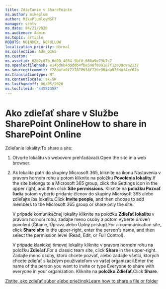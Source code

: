 ```yaml
---
title: Zdieľanie v SharePointe
ms.author: mikeplum
author: MikePlumleyMSFT
manager: scotv
ms.date: 04/21/2020
ms.audience: Admin
ms.topic: article
ROBOTS: NOINDEX, NOFOLLOW
localization_priority: Normal
ms.collection: Adm_O365
ms.custom: ''
ms.assetid: 62b2c87b-6d09-4654-9bf0-868a5e73b7c7
ms.openlocfilehash: e14bd6b4ddd0b4fbe5a6f0991e7f12009c9a2137
ms.sourcegitcommit: f28dafa0f727870038f72bc904da926daf4ec07b
ms.translationtype: MT
ms.contentlocale: sk-SK
ms.lasthandoff: 06/05/2020
ms.locfileid: "44582358"
---
```

# <a name="how-to-share-in-sharepoint-online"></a><span data-ttu-id="664f3-102">Ako zdieľať share v Službe SharePoint Online</span><span class="sxs-lookup"><span data-stu-id="664f3-102">How to share in SharePoint Online</span></span>

<span data-ttu-id="664f3-103">Zdieľanie lokality:</span><span class="sxs-lookup"><span data-stu-id="664f3-103">To share a site:</span></span>
  
1. <span data-ttu-id="664f3-104">Otvorte lokalitu vo webovom prehľadávači.</span><span class="sxs-lookup"><span data-stu-id="664f3-104">Open the site in a web browser.</span></span>
    
2. <span data-ttu-id="664f3-105">Ak lokalita patrí do skupiny Microsoft 365, kliknite na ikonu Nastavenia v pravom hornom rohu a potom kliknite na položku **Povolenia lokality**.</span><span class="sxs-lookup"><span data-stu-id="664f3-105">If the site belongs to a Microsoft 365 group, click the Settings icon in the upper right, and then click **Site permissions**.</span></span> <span data-ttu-id="664f3-106">Kliknite na **položku Pozvať ľudí**a potom vyberte pridanie členov do skupiny Microsoft 365 alebo zdieľajte iba lokalitu.</span><span class="sxs-lookup"><span data-stu-id="664f3-106">Click **Invite people**, and then choose to add members to the Microsoft 365 group or share only the site.</span></span> 
    
    <span data-ttu-id="664f3-107">V prípade komunikačnej lokality kliknite na položku **Zdieľať lokalitu** v pravom hornom rohu, zadajte meno osoby a potom vyberte úroveň povolení (Čítanie, Úprava alebo Úplný prístup).</span><span class="sxs-lookup"><span data-stu-id="664f3-107">For a communication site, click **Share site** in the upper-right, enter the person's name, and then select the permission level (Read, Edit, or Full Control).</span></span> 
    
    <span data-ttu-id="664f3-108">V prípade klasickej tímovej lokality kliknite v pravom hornom rohu na položku **Zdieľať.**</span><span class="sxs-lookup"><span data-stu-id="664f3-108">For a classic team site, click **Share** in the upper-right.</span></span> <span data-ttu-id="664f3-109">Zadajte meno osoby, ktorú chcete pozvať, alebo zadajte všetci, ktorých chcete zdieľať s každým používateľom vo vašej organizácii.</span><span class="sxs-lookup"><span data-stu-id="664f3-109">Enter the name of the person you want to invite or type Everyone to share with everyone in your organization.</span></span> <span data-ttu-id="664f3-110">Kliknite na **položku Zdieľať**.</span><span class="sxs-lookup"><span data-stu-id="664f3-110">Click **Share**.</span></span>
    
[<span data-ttu-id="664f3-111">Zistite, ako zdieľať súbor alebo priečinok</span><span class="sxs-lookup"><span data-stu-id="664f3-111">Learn how to share a file or folder</span></span>](https://go.microsoft.com/fwlink/?linkid=511430)
  

